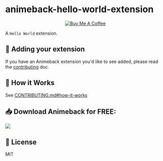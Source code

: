 # animeback-hello-world-extension

<p align='center'>
  <a href="https://buymeacoffee.com/taistudio" target="_blank"><img src="https://www.buymeacoffee.com/assets/img/custom_images/yellow_img.png" alt="Buy Me A Coffee"></a>
</p>

A ```Hello World``` extension.

## 🚀 Adding your extension

If you have an Animeback extension you'd like to see added,
please read the [contributing](https://github.com/TaiStudio/animeback-submit/blob/master/CONTRIBUTING.md) doc.

## 🔑 How it Works

See [CONTRIBUTING.md#how-it-works](https://github.com/TaiStudio/animeback-submit/blob/master/CONTRIBUTING.md#how-it-works)

## 📥 Download Animeback for FREE:
<a href="https://animeback.tai-studio.ml/">
  <img src="https://img.shields.io/github/downloads/LeGitHubDeTai/AnimeBack/total">
</a>

## 📜 License

MIT

